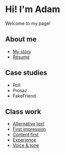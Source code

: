 # Hi! I'm Adam

Welcome to my page! 

## About me 

- [My story](my-story/index.md)
- [Résumé](/04-experience/04-experience.png)

## Case studies

- Roll
- Prosaz
- FakeFriend

## Class work

- [Alternative text](01-alternative-text/index.md)
- [First impression](02-first-impresion/index.md)
- [Content first](03-content-first/index.md)
- [Experience](04-experience/index.md)
- [Voice & tone](05-voice-tone/index.md)
